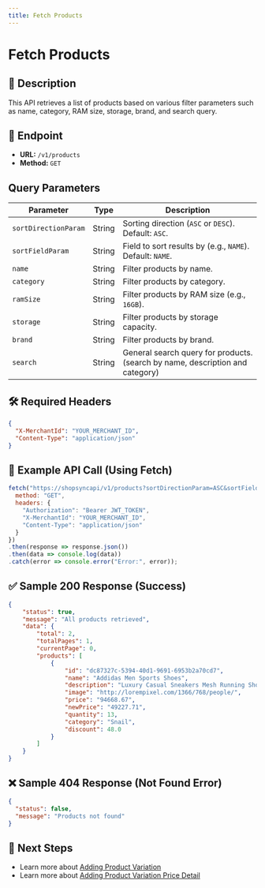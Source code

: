 ```yaml
---
title: Fetch Products
---
```


# Fetch Products

## 📌 Description
This API retrieves a list of products based on various filter parameters such as name, category, RAM size, storage, brand, and search query.

## 🔗 Endpoint
- **URL:** `/v1/products`
- **Method:** `GET`

## Query Parameters

| Parameter            | Type   | Description |
|----------------------|--------|-------------|
| `sortDirectionParam` | String | Sorting direction (`ASC` or `DESC`). Default: `ASC`. |
| `sortFieldParam`     | String | Field to sort results by (e.g., `NAME`). Default: `NAME`. |
| `name`              | String | Filter products by name. |
| `category`          | String | Filter products by category. |
| `ramSize`           | String | Filter products by RAM size (e.g., `16GB`). |
| `storage`           | String | Filter products by storage capacity. |
| `brand`             | String | Filter products by brand. |
| `search`            | String | General search query for products.(search by name, description and category) |

## 🛠️ Required Headers
```json
{
  "X-MerchantId": "YOUR_MERCHANT_ID",
  "Content-Type": "application/json"
}
```

## 📡 Example API Call (Using Fetch)
```javascript
fetch("https://shopsyncapi/v1/products?sortDirectionParam=ASC&sortFieldParam=NAME&name=SIGNATURE&category=TV&ramSize=16GB&search=Smart", {
  method: "GET",
  headers: {
    "Authorization": "Bearer JWT_TOKEN",
    "X-MerchantId": "YOUR_MERCHANT_ID",
    "Content-Type": "application/json"
  }
})
.then(response => response.json())
.then(data => console.log(data))
.catch(error => console.error("Error:", error));
```

## ✅ Sample 200 Response (Success)
```json
{
    "status": true,
    "message": "All products retrieved",
    "data": {
        "total": 2,
        "totalPages": 1,
        "currentPage": 0,
        "products": [
            {
                "id": "dc87327c-5394-40d1-9691-6953b2a70cd7",
                "name": "Addidas Men Sports Shoes",
                "description": "Luxury Casual Sneakers Mesh Running Shoes",
                "image": "http://lorempixel.com/1366/768/people/",
                "price": "94668.67",
                "newPrice": "49227.71",
                "quantity": 13,
                "category": "Snail",
                "discount": 48.0
            }
        ]
    }
}
```

## ❌ Sample 404 Response (Not Found Error)
```json
{
  "status": false,
  "message": "Products not found"
}
```

## 🔗 Next Steps
- Learn more about [Adding Product Variation](./update-product-variation-price-detail.md)
- Learn more about [Adding Product Variation Price Detail](./delete-product-variation-price-detail.md)